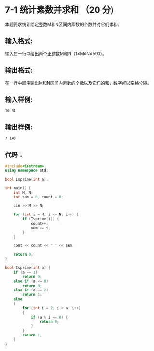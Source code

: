 # 7-1 统计素数并求和 （20 分)
本题要求统计给定整数M和N区间内素数的个数并对它们求和。


## 输入格式:
输入在一行中给出两个正整数M和N（1≤M≤N≤500）。


## 输出格式:
在一行中顺序输出M和N区间内素数的个数以及它们的和，数字间以空格分隔。


## 输入样例:
```
10 31
```


## 输出样例:
```
7 143
```


## 代码：
```cpp
#include<iostream>
using namespace std;

bool Isprime(int a);

int main() {
	int M, N;
	int sum = 0, count = 0;

	cin >> M >> N;

	for (int i = M; i <= N; i++) {
		if (Isprime(i)) {
			count++;
			sum += i;
		}
	}

	cout << count << " " << sum;

	return 0;
}

bool Isprime(int a) {
	if (a == 1)
		return 0;
	else if (a <= 0)
		return 0;
	else if (a == 2)
		return 1;
	else
	{
		for (int i = 2; i < a; i++)
		{
			if (a % i == 0) {
				return 0;
			}
		}
		return 1;
	}
}
```
